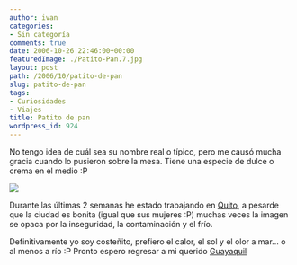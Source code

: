 ```yaml
---
author: ivan
categories:
- Sin categoría
comments: true
date: 2006-10-26 22:46:00+00:00
featuredImage: ./Patito-Pan.7.jpg
layout: post
path: /2006/10/patito-de-pan
slug: patito-de-pan
tags:
- Curiosidades
- Viajes
title: Patito de pan
wordpress_id: 924
---
```


No tengo idea de cuál sea su nombre real o típico, pero me causó mucha gracia cuando lo pusieron sobre la mesa. Tiene una especie de dulce o crema en el medio :P

[![](http://photos1.blogger.com/blogger/5311/455/320/Patito%20Pan.7.jpg)](http://photos1.blogger.com/blogger/5311/455/1600/Patito%20Pan.7.jpg)

Durante las últimas 2 semanas he estado trabajando en [Quito](http://es.wikipedia.org/wiki/Quito), a pesarde que la ciudad es bonita (igual que sus mujeres :P) muchas veces la imagen se opaca por la inseguridad, la contaminación y el frío.

Definitivamente yo soy costeñito, prefiero el calor, el sol y el olor a mar... o al menos a río :P
Pronto espero regresar a mi querido [Guayaquil](http://es.wikipedia.org/wiki/Guayaquil)